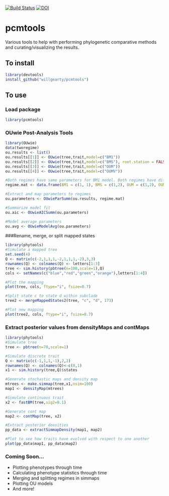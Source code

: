 [![Build Status](https://travis-ci.com/willgearty/pcmtools.svg?branch=master)](https://travis-ci.com/willgearty/pcmtools)
[![DOI](https://zenodo.org/badge/213449197.svg)](https://zenodo.org/badge/latestdoi/213449197)

# pcmtools
Various tools to help with performing phylogenetic comparative methods and curating/visualizing the results.

## To install
```r
library(devtools)
install_github("willgearty/pcmtools")
```

## To use

### Load package
```r
library(pcmtools)
```

### OUwie Post-Analysis Tools
```r
library(OUwie)
data(tworegime)
ou.results <- list()
ou.results[[1]] <- OUwie(tree,trait,model=c("BM1"))
ou.results[[2]] <- OUwie(tree,trait,model=c("BMS"), root.station = FALSE)
ou.results[[3]] <- OUwie(tree,trait,model=c("OUM"))
ou.results[[4]] <- OUwie(tree,trait,model=c("OUMV"))

#Both regimes have same parameters for BM1 model. Both regimes have different parameters for other models.
regime.mat <- data.frame(BM1 = c(1, 1), BMS = c(1,2), OUM = c(1,2), OUMV = c(1,2), row.names = c(1,2))

#Extract and map parameters to regimes
ou.parameters <- OUwieParSumm(ou.results, regime.mat)

#Summarize model fit
ou.aic <- OUwieAICSumm(ou.parameters)

#Model average parameters
ou.avg <- OUwieModelAvg(ou.parameters)
```

###Rename, merge, or split mapped states
```r
library(phytools)
#Simulate a mapped tree
set.seed(4)
Q <- matrix(c(-2,1,1,1,-2,1,1,1,-2),3,3)
rownames(Q) <- colnames(Q) <- letters[1:3]
tree <- sim.history(pbtree(n=100,scale=1),Q)
cols <- setNames(c("blue","red","green","orange"),letters[1:4])

#Plot the mapping
plot(tree, cols, ftype="i", fsize=0.7)

#Split state c to state d within subclade
tree2 <- mergeMappedStates2(tree, "c", "d", 173)

#Plot new mapping
plot(tree2, cols, ftype="i", fsize=0.7)
```

### Extract posterior values from densityMaps and contMaps
```r
library(phytools)
#Simulate tree
tree <- pbtree(n=70,scale=1)

#Simulate discrete trait
Q <- matrix(c(-1,1,1,-1),2,2)
rownames(Q) <- colnames(Q)<-c(0,1)
x1 <- sim.history(tree,Q)$states

#Generate stochastic maps and density map
mtrees <- make.simmap(tree,x1,nsim=100)
map1 <- densityMap(mtrees)

#Simulate continuous trait
x2 <- fastBM(tree,sig2=0.1)

#Generate cont map
map2 <- contMap(tree, x2)

#Extract posterior densities
pp_data <- extractSimmapDensity(map1, map2)

#Plot to see how traits have evolved with respect to one another
plot(pp_data$map1, pp_data$map2)
```

### Coming Soon...
- Plotting phenotypes through time
- Calculating phenotype statistics through time
- Merging and splitting regimes in simmaps
- Plotting OU models
- And more!
